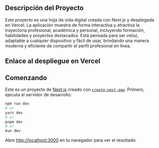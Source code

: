 ## Descripción del Proyecto
Este proyecto es una hoja de vida digital creada con Next.js y desplegada en Vercel. La aplicación muestra de forma interactiva y atractiva la trayectoria profesional, académica y personal, incluyendo formación, habilidades y proyectos destacados. Está pensada para ser veloz, adaptable a cualquier dispositivo y fácil de usar, brindando una manera moderna y eficiente de compartir el perfil profesional en línea.

## Enlace al despliegue en Vercel



## Comenzando
Este es un proyecto de [Next.js](https://nextjs.org) creado con [`create-next-app`](https://nextjs.org/docs/pages/api-reference/create-next-app).
Primero, ejecuta el servidor de desarrollo:

```bash
npm run dev
# or
yarn dev
# or
pnpm dev
# or
bun dev
```

Abre [http://localhost:3000](http://localhost:3000) en tu navegador para ver el resultado.